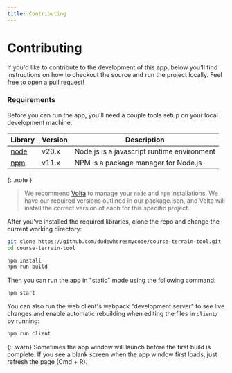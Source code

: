 ```yaml
---
title: Contributing
---
```


# Contributing

If you'd like to contribute to the development of this app, below you'll find instructions on how to checkout the source and run the project locally. Feel free to open a pull request!

### Requirements

Before you can run the app, you'll need a couple tools setup on your local development machine.

| Library | Version | Description |
| --- | --- | --- |
| [node](https://nodejs.org) | v20.x | Node.js is a javascript runtime environment |
| [npm](https://npmjs.com) | v11.x | NPM is a package manager for Node.js |


{: .note }
> We recommend [Volta](https://docs.volta.sh/guide/getting-started) to manage your `node` and `npm` installations. We have our required versions outlined in our package.json, and Volta will install the correct version of each for this specific project.

After you've installed the required libraries, clone the repo and change the current working directory:

```bash
git clone https://github.com/dudewheresmycode/course-terrain-tool.git
cd course-terrain-tool
```

```bash
npm install
npm run build
```

Then you can run the app in "static" mode using the following command:
```bash
npm start
```

You can also run the web client's webpack "development server" to see live changes and enable automatic rebuilding when editing the files in `client/` by running:
```bash
npm run client
```
{: .warn}
Sometimes the app window will launch before the first build is complete. If you see a blank screen when the app window first loads, just refresh the page (Cmd + R).